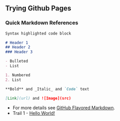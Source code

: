 ## Trying Github Pages

### Quick Markdown References 
```markdown 
Syntax highlighted code block

# Header 1
## Header 2
### Header 3

- Bulleted
- List

1. Numbered
2. List

**Bold** and _Italic_ and `Code` text

[Link](url) and ![Image](src)
```
- For more details see [GitHub Flavored Markdown](https://guides.github.com/features/mastering-markdown/).
- Trail 1 - [Hello World!](https://thegoldenenigma.github.io/helloworld.html)
